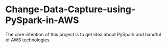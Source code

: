 # Change-Data-Capture-using-PySpark-in-AWS
The core intention of this project is to get idea about PySpark and handful of AWS technologies
